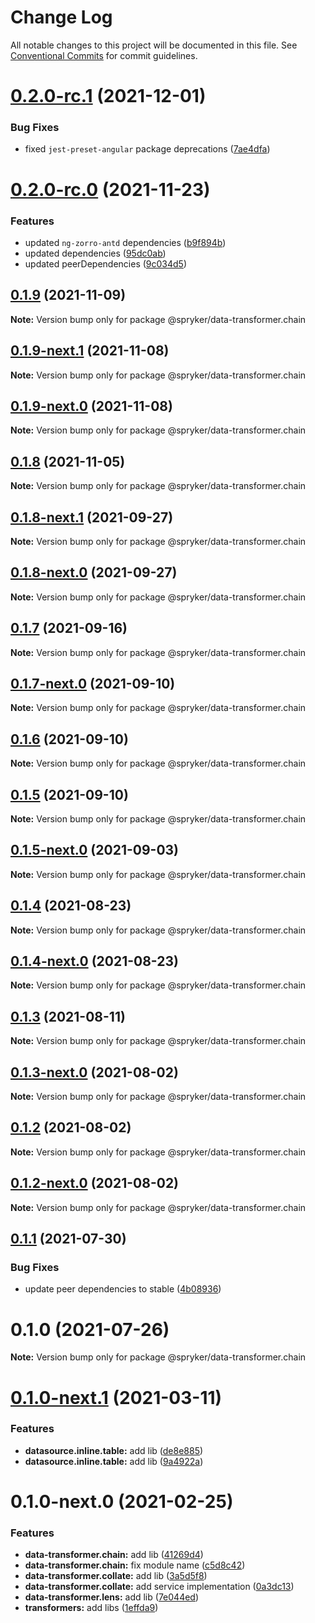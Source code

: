 # Change Log

All notable changes to this project will be documented in this file.
See [Conventional Commits](https://conventionalcommits.org) for commit guidelines.

# [0.2.0-rc.1](https://github.com/spryker/ui-components/compare/@spryker/data-transformer.chain@0.2.0-rc.0...@spryker/data-transformer.chain@0.2.0-rc.1) (2021-12-01)


### Bug Fixes

* fixed `jest-preset-angular` package deprecations ([7ae4dfa](https://github.com/spryker/ui-components/commit/7ae4dfa3e60b243490e2ccc50db4f2ffee0b8ab9))





# [0.2.0-rc.0](https://github.com/spryker/ui-components/compare/@spryker/data-transformer.chain@0.1.8-next.1...@spryker/data-transformer.chain@0.2.0-rc.0) (2021-11-23)


### Features

* updated `ng-zorro-antd` dependencies ([b9f894b](https://github.com/spryker/ui-components/commit/b9f894b5c6dd3e469bc8e0f01e251bb29e20e92d))
* updated dependencies ([95dc0ab](https://github.com/spryker/ui-components/commit/95dc0ab04dd4612dc2476ed2b487aee7c7304497))
* updated peerDependencies ([9c034d5](https://github.com/spryker/ui-components/commit/9c034d5d972cbeb9fd90135dd901521b9877247e))





## [0.1.9](https://github.com/spryker/ui-components/compare/@spryker/data-transformer.chain@0.1.9-next.1...@spryker/data-transformer.chain@0.1.9) (2021-11-09)

**Note:** Version bump only for package @spryker/data-transformer.chain





## [0.1.9-next.1](https://github.com/spryker/ui-components/compare/@spryker/data-transformer.chain@0.1.8...@spryker/data-transformer.chain@0.1.9-next.1) (2021-11-08)

**Note:** Version bump only for package @spryker/data-transformer.chain





## [0.1.9-next.0](https://github.com/spryker/zed-gui/compare/@spryker/data-transformer.chain@0.1.8-next.1...@spryker/data-transformer.chain@0.1.9-next.0) (2021-11-08)

**Note:** Version bump only for package @spryker/data-transformer.chain





## [0.1.8](https://github.com/spryker/ui-components/compare/@spryker/data-transformer.chain@0.1.8-next.1...@spryker/data-transformer.chain@0.1.8) (2021-11-05)

**Note:** Version bump only for package @spryker/data-transformer.chain





## [0.1.8-next.1](https://github.com/spryker/ui-components/compare/@spryker/data-transformer.chain@0.1.7...@spryker/data-transformer.chain@0.1.8-next.1) (2021-09-27)

**Note:** Version bump only for package @spryker/data-transformer.chain





## [0.1.8-next.0](https://github.com/spryker/zed-gui/compare/@spryker/data-transformer.chain@0.1.4...@spryker/data-transformer.chain@0.1.8-next.0) (2021-09-27)

**Note:** Version bump only for package @spryker/data-transformer.chain





## [0.1.7](https://github.com/spryker/ui-components/compare/@spryker/data-transformer.chain@0.1.7-next.0...@spryker/data-transformer.chain@0.1.7) (2021-09-16)

**Note:** Version bump only for package @spryker/data-transformer.chain





## [0.1.7-next.0](https://github.com/spryker/ui-components/compare/@spryker/data-transformer.chain@0.1.6...@spryker/data-transformer.chain@0.1.7-next.0) (2021-09-10)

**Note:** Version bump only for package @spryker/data-transformer.chain





## [0.1.6](https://github.com/spryker/ui-components/compare/@spryker/data-transformer.chain@0.1.5-next.0...@spryker/data-transformer.chain@0.1.6) (2021-09-10)

**Note:** Version bump only for package @spryker/data-transformer.chain





## [0.1.5](https://github.com/spryker/ui-components/compare/@spryker/data-transformer.chain@0.1.5-next.0...@spryker/data-transformer.chain@0.1.5) (2021-09-10)

**Note:** Version bump only for package @spryker/data-transformer.chain





## [0.1.5-next.0](https://github.com/spryker/ui-components/compare/@spryker/data-transformer.chain@0.1.4...@spryker/data-transformer.chain@0.1.5-next.0) (2021-09-03)

**Note:** Version bump only for package @spryker/data-transformer.chain





## [0.1.4](https://github.com/spryker/ui-components/compare/@spryker/data-transformer.chain@0.1.4-next.0...@spryker/data-transformer.chain@0.1.4) (2021-08-23)

**Note:** Version bump only for package @spryker/data-transformer.chain





## [0.1.4-next.0](https://github.com/spryker/ui-components/compare/@spryker/data-transformer.chain@0.1.3...@spryker/data-transformer.chain@0.1.4-next.0) (2021-08-23)

**Note:** Version bump only for package @spryker/data-transformer.chain





## [0.1.3](https://github.com/spryker/ui-components/compare/@spryker/data-transformer.chain@0.1.3-next.0...@spryker/data-transformer.chain@0.1.3) (2021-08-11)

**Note:** Version bump only for package @spryker/data-transformer.chain





## [0.1.3-next.0](https://github.com/spryker/ui-components/compare/@spryker/data-transformer.chain@0.1.2...@spryker/data-transformer.chain@0.1.3-next.0) (2021-08-02)

**Note:** Version bump only for package @spryker/data-transformer.chain





## [0.1.2](https://github.com/spryker/ui-components/compare/@spryker/data-transformer.chain@0.1.2-next.0...@spryker/data-transformer.chain@0.1.2) (2021-08-02)

**Note:** Version bump only for package @spryker/data-transformer.chain





## [0.1.2-next.0](https://github.com/spryker/ui-components/compare/@spryker/data-transformer.chain@0.1.1...@spryker/data-transformer.chain@0.1.2-next.0) (2021-08-02)

**Note:** Version bump only for package @spryker/data-transformer.chain





## [0.1.1](https://github.com/spryker/ui-components/compare/@spryker/data-transformer.chain@0.1.0...@spryker/data-transformer.chain@0.1.1) (2021-07-30)


### Bug Fixes

* update peer dependencies to stable ([4b08936](https://github.com/spryker/ui-components/commit/4b0893691360cf4bd66935aed24873266c98c4e4))





# 0.1.0 (2021-07-26)

**Note:** Version bump only for package @spryker/data-transformer.chain





# [0.1.0-next.1](https://github.com/spryker/ui-components/compare/@spryker/data-transformer.chain@0.1.0-next.0...@spryker/data-transformer.chain@0.1.0-next.1) (2021-03-11)


### Features

* **datasource.inline.table:** add lib ([de8e885](https://github.com/spryker/ui-components/commit/de8e8855e48958daed8515e388d76267f07ed59e))
* **datasource.inline.table:** add lib ([9a4922a](https://github.com/spryker/ui-components/commit/9a4922abf05f78ecd1f8a723773cd206c077db13))





# 0.1.0-next.0 (2021-02-25)


### Features

* **data-transformer.chain:** add lib ([41269d4](https://github.com/spryker/ui-components/commit/41269d46f7239aa485d8ef2f368a5b9ad16c8cab))
* **data-transformer.chain:** fix module name ([c5d8c42](https://github.com/spryker/ui-components/commit/c5d8c4242ef50c6cdf35b6581c54c9f5bfc9e359))
* **data-transformer.collate:** add lib ([3a5d5f8](https://github.com/spryker/ui-components/commit/3a5d5f8fa11efbd8ef1f061ed8cdc48fb0bcbb95))
* **data-transformer.collate:** add service implementation ([0a3dc13](https://github.com/spryker/ui-components/commit/0a3dc13739c712c149645635d72154a64eb2f7ec))
* **data-transformer.lens:** add lib ([7e044ed](https://github.com/spryker/ui-components/commit/7e044ed92fa7a35daca3c70529d0b77a33d2cd0c))
* **transformers:** add libs ([1effda9](https://github.com/spryker/ui-components/commit/1effda9b5d26b80dd8dbe4345077013b69219877))
